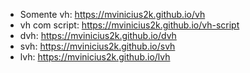 * Somente vh: https://mvinicius2k.github.io/vh
* vh com script: https://mvinicius2k.github.io/vh-script
* dvh: https://mvinicius2k.github.io/dvh
* svh: https://mvinicius2k.github.io/svh
* lvh: https://mvinicius2k.github.io/lvh

